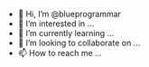 - 👋 Hi, I’m @blueprogrammar
- 👀 I’m interested in ...
- 🌱 I’m currently learning ...
- 💞️ I’m looking to collaborate on ...
- 📫 How to reach me ...

<!---
blueprogrammar/blueprogrammar is a ✨ special ✨ repository because its `README.md` (this file) appears on your GitHub profile.
You can click the Preview link to take a look at your changes.
--->
